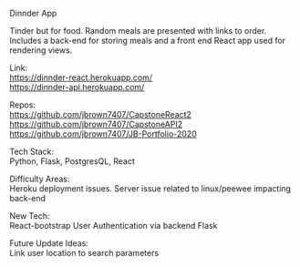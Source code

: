 Dinnder App

Tinder but for food. Random meals are presented with links to order. Includes a back-end for storing meals and a front end React app used for rendering views.


Link:  <br />
https://dinnder-react.herokuapp.com/ <br />
https://dinnder-api.herokuapp.com/ <br />

Repos: <br />
https://github.com/jbrown7407/CapstoneReact2 <br />
https://github.com/jbrown7407/CapstoneAPI2 <br />
https://github.com/jbrown7407/JB-Portfolio-2020 <br />

Tech Stack: <br />
Python, Flask, PostgresQL, React

Difficulty Areas: <br />
Heroku deployment issues. Server issue related to linux/peewee impacting back-end

New Tech: <br />
React-bootstrap
User Authentication via backend
Flask

Future Update Ideas: <br />
Link user location to search parameters
